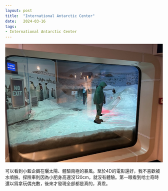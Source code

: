 ```yaml
---
layout: post
title:  "International Antarctic Center"
date:   2024-03-16
tags:
- International Antarctic Center
---
```

![International Antarctic Center](/media/2024-03-16-International-Antarctic-Center.jpeg)

可以看到小藍企鵝在曬太陽、體驗南極的暴風。至於4D的電影還好，我不喜歡被水噴臉。探險車則因為小肥身高還沒120cm，就沒有體驗。第一眼看到哈士奇時還以爲拿玩偶充數，後來才發現全部都是真的，真乖。